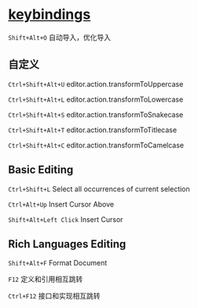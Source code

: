 # [keybindings](https://code.visualstudio.com/docs/getstarted/keybindings)

`Shift+Alt+O` 自动导入，优化导入

## 自定义

`Ctrl+Shift+Alt+U` editor.action.transformToUppercase

`Ctrl+Shift+Alt+L` editor.action.transformToLowercase

`Ctrl+Shift+Alt+S` editor.action.transformToSnakecase

`Ctrl+Shift+Alt+T` editor.action.transformToTitlecase

`Ctrl+Shift+Alt+C` editor.action.transformToCamelcase

## Basic Editing

`Ctrl+Shift+L` Select all occurrences of current selection

`Ctrl+Alt+Up` Insert Cursor Above

`Shift+Alt+Left Click` Insert Cursor

## Rich Languages Editing

`Shift+Alt+F` Format Document

`F12` 定义和引用相互跳转

`Ctrl+F12` 接口和实现相互跳转
